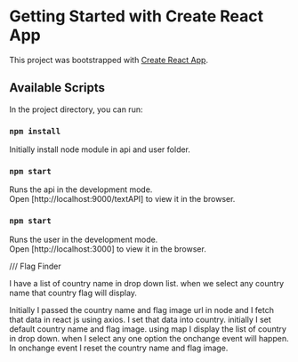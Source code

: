 # Getting Started with Create React App

This project was bootstrapped with [Create React App](https://github.com/facebook/create-react-app).

## Available Scripts

In the project directory, you can run:

### `npm install`

Initially install node module in api and user folder.

### `npm start`

Runs the api in the development mode.\
Open [http://localhost:9000/textAPI] to view it in the browser.



### `npm start`
Runs the user in the development mode.\
Open [http://localhost:3000] to view it in the browser.


/// Flag Finder

I have a list of country name in drop down list. when we select any country name that country flag will display.

Initially I passed the country name and flag image url in node and I fetch that data in react js using axios.
I set that data into country.
initially I set default country name and flag image.
using map I display the list of country in drop down.
when I select any one option the onchange event will happen.
In onchange event I reset the country name and flag image.

